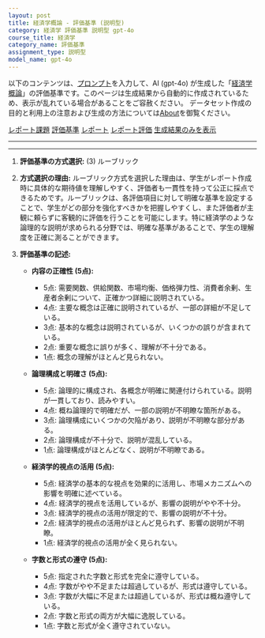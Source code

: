 ```yaml
---
layout: post
title: 経済学概論 - 評価基準 (説明型)
category: 経済学 評価基準 説明型 gpt-4o
course_title: 経済学
category_name: 評価基準
assignment_type: 説明型
model_name: gpt-4o
---
```


以下のコンテンツは、[プロンプト](http://127.0.0.1:8000/generated/経済学/gpt-4o/prompt_評価基準-説明型.md)を入力して、AI (gpt-4o) が生成した「[経済学概論](/contents/経済学/)」の評価基準です。このページは生成結果から自動的に作成されているため、表示が乱れている場合があることをご容赦ください。
データセット作成の目的と利用上の注意および生成の方法については[About](/About)を御覧ください。

[レポート課題](../レポート課題-説明型)
[評価基準](../評価基準-説明型)
[レポート](../レポート-説明型)
[レポート評価](../レポート評価-説明型)
[生成結果のみを表示](http://127.0.0.1:8000/generated/経済学/gpt-4o/評価基準-説明型.md)
  

***
***
  
1. **評価基準の方式選択:** (3) ルーブリック

2. **方式選択の理由:** 
   ルーブリック方式を選択した理由は、学生がレポート作成時に具体的な期待値を理解しやすく、評価者も一貫性を持って公正に採点できるためです。ルーブリックは、各評価項目に対して明確な基準を設定することで、学生がどの部分を強化すべきかを把握しやすくし、また評価者が主観に頼らずに客観的に評価を行うことを可能にします。特に経済学のような論理的な説明が求められる分野では、明確な基準があることで、学生の理解度を正確に測ることができます。

3. **評価基準の記述:**

   - **内容の正確性 (5点):**
     - 5点: 需要関数、供給関数、市場均衡、価格弾力性、消費者余剰、生産者余剰について、正確かつ詳細に説明されている。
     - 4点: 主要な概念は正確に説明されているが、一部の詳細が不足している。
     - 3点: 基本的な概念は説明されているが、いくつかの誤りが含まれている。
     - 2点: 重要な概念に誤りが多く、理解が不十分である。
     - 1点: 概念の理解がほとんど見られない。

   - **論理構成と明確さ (5点):**
     - 5点: 論理的に構成され、各概念が明確に関連付けられている。説明が一貫しており、読みやすい。
     - 4点: 概ね論理的で明確だが、一部の説明が不明瞭な箇所がある。
     - 3点: 論理構成にいくつかの欠陥があり、説明が不明瞭な部分がある。
     - 2点: 論理構成が不十分で、説明が混乱している。
     - 1点: 論理構成がほとんどなく、説明が不明瞭である。

   - **経済学的視点の活用 (5点):**
     - 5点: 経済学の基本的な視点を効果的に活用し、市場メカニズムへの影響を明確に述べている。
     - 4点: 経済学的視点を活用しているが、影響の説明がやや不十分。
     - 3点: 経済学的視点の活用が限定的で、影響の説明が不十分。
     - 2点: 経済学的視点の活用がほとんど見られず、影響の説明が不明瞭。
     - 1点: 経済学的視点の活用が全く見られない。

   - **字数と形式の遵守 (5点):**
     - 5点: 指定された字数と形式を完全に遵守している。
     - 4点: 字数がやや不足または超過しているが、形式は遵守している。
     - 3点: 字数が大幅に不足または超過しているが、形式は概ね遵守している。
     - 2点: 字数と形式の両方が大幅に逸脱している。
     - 1点: 字数と形式が全く遵守されていない。
